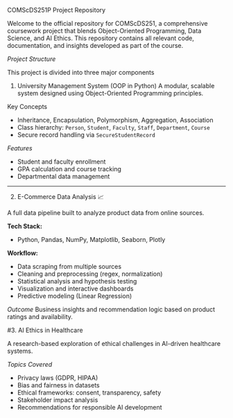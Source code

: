 COMScDS251P Project Repository 

Welcome to the official repository for COMScDS251, a comprehensive coursework project that blends Object-Oriented Programming, Data Science, and AI Ethics. This repository contains all relevant code, documentation, and insights developed as part of the course.


*Project Structure*

This project is divided into three major components

 1. University Management System (OOP in Python)
A modular, scalable system designed using Object-Oriented Programming principles.

Key Concepts

- Inheritance, Encapsulation, Polymorphism, Aggregation, Association
- Class hierarchy: `Person`, `Student`, `Faculty`, `Staff`, `Department`, `Course`
- Secure record handling via `SecureStudentRecord`

*Features*
- Student and faculty enrollment
- GPA calculation and course tracking
- Departmental data management

---

2. E-Commerce Data Analysis 📈

A full data pipeline built to analyze product data from online sources.

**Tech Stack:**
- Python, Pandas, NumPy, Matplotlib, Seaborn, Plotly

**Workflow:**
- Data scraping from multiple sources
- Cleaning and preprocessing (regex, normalization)
- Statistical analysis and hypothesis testing
- Visualization and interactive dashboards
- Predictive modeling (Linear Regression)

*Outcome*
Business insights and recommendation logic based on product ratings and availability.

#3. AI Ethics in Healthcare 

A research-based exploration of ethical challenges in AI-driven healthcare systems.

*Topics Covered*
- Privacy laws (GDPR, HIPAA)
- Bias and fairness in datasets
- Ethical frameworks: consent, transparency, safety
- Stakeholder impact analysis
- Recommendations for responsible AI development
